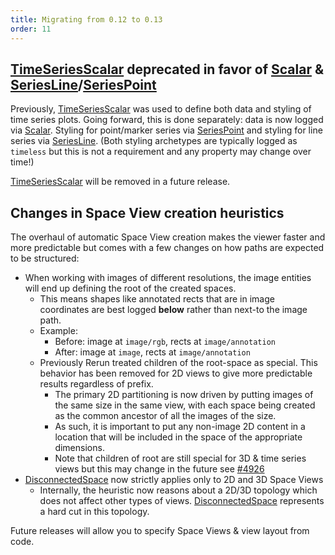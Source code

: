 ```yaml
---
title: Migrating from 0.12 to 0.13
order: 11
---
```


## [TimeSeriesScalar](../types/archetypes/time_series_scalar.md) deprecated in favor of [Scalar](../types/archetypes/scalar.md) & [SeriesLine](../types/archetypes/series_line.md)/[SeriesPoint](../types/archetypes/series_point.md)

Previously, [TimeSeriesScalar](../types/archetypes/time_series_scalar.md) was used to define both
data and styling of time series plots.
Going forward, this is done separately: data is now logged via [Scalar](../types/archetypes/scalar.md).
Styling for point/marker series via [SeriesPoint](../types/archetypes/series_point.md) and styling for
line series via [SeriesLine](../types/archetypes/series_line.md).
(Both styling archetypes are typically logged as `timeless` but this is not a requirement and any property may change over time!)

[TimeSeriesScalar](../types/archetypes/time_series_scalar.md) will be removed in a future release.

## Changes in Space View creation heuristics

The overhaul of automatic Space View creation makes the viewer faster and
more predictable but comes with a few changes on how paths are expected to be structured:

* When working with images of different resolutions, the image entities will end up defining the root of the created spaces.
  * This means shapes like annotated rects that are in image coordinates are best logged **below** rather than next-to
    the image path.
  * Example:
    * Before: image at `image/rgb`, rects at `image/annotation`
    * After: image at `image`, rects at `image/annotation`
  * Previously Rerun treated children of the root-space as special. This behavior has been removed for 2D views to
    give more predictable results regardless of prefix.
    * The primary 2D partitioning is now driven by putting images of the same size in the same view, with each space
      being created as the common ancestor of all the images of the size.
    * As such, it is important to put any non-image 2D content in a location that will be included in the space of
      the appropriate dimensions.
    * Note that children of root are still special for 3D & time series views but this may change in the future
      see [#4926](https://github.com/rerun-io/rerun/issues/4926)
* [DisconnectedSpace](../types/archetypes/disconnected_space.md) now strictly applies only to 2D and 3D Space Views
  * Internally, the heuristic now reasons about a 2D/3D topology which does not affect other types of views.
    [DisconnectedSpace](../types/archetypes/disconnected_space.md) represents a hard cut in this topology.

Future releases will allow you to specify Space Views & view layout from code.
